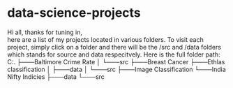 # data-science-projects

Hi all, thanks for tuning in,  
here are a list of my projects located in various folders.
To visit each project, simply click on a folder and there will be the /src and /data folders which stands for source and data respecitvely.
Here is the full folder path:
C:.
├───Baltimore Crime Rate
│   └───src
├───Breast Cancer
├───Ethlas classification
│   ├───data
│   └───src
├───Image Classification
└───India Nifty Indicies
    ├───data
    └───src

